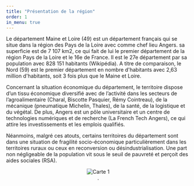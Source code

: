 ```yaml
---
title: "Présentation de la région"
order: 1
in_menu: true
---
```

Le département Maine et Loire (49) est un département français qui se situe dans la région des Pays de la Loire avec comme chef lieu Angers. sa superficie est de 7 107 km2, ce qui fait de lui le premier département de la région Pays de la Loire et le 16e de France. Il est le 27e département par sa population avec 828 151 habitants (Wikipédia). A titre de comparaison, le Nord (59) est le premier département en nombre d'habitants avec 2,63 million d'habitants, soit 3 fois plus que le Maine et Loire. 

Concernant la situation économique du département, le territoire dispose d’un tissu économique diversifié avec de l’activité dans les secteurs de l’agroalimentaire (Charal, Biscotte Pasquier, Rémy Cointreau), de la mécanique (pneumatique Michelin, Thales), de la santé, de la logistique et du végétal. De plus, Angers est un pôle universitaire et un centre de technologies numériques et de recherche (La French Tech Angers), ce qui attire les investissements et les emplois qualifiés. 

Néanmoins, malgré ces atouts, certains territoires du département sont dans une situation de fragilité socio-économique particulièrement dans les territoires ruraux ou ceux en reconversion ou désindustrialisation. Une part non négligeable de la population vit sous le seuil de pauvreté et perçoit des aides sociales (RSA). 

<figure style="text-align: center;">
  <img src="images/Capture d'écran 2025-06-19 111305.png" alt="Carte 1">
  <figcaption><em></em>.</figcaption>
</figure> 
